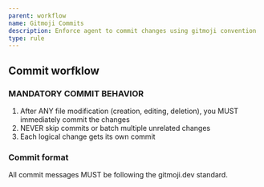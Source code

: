 ```yaml
---
parent: workflow
name: Gitmoji Commits
description: Enforce agent to commit changes using gitmoji convention
type: rule
---
```


## Commit worfklow

### MANDATORY COMMIT BEHAVIOR

1. After ANY file modification (creation, editing, deletion), you MUST immediately commit the changes
2. NEVER skip commits or batch multiple unrelated changes
3. Each logical change gets its own commit

### Commit format

All commit messages MUST be following the gitmoji.dev standard.
